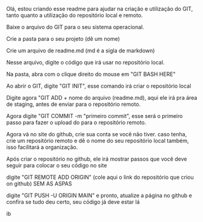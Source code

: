 Olá, estou criando esse readme para ajudar na criação e utilização do GIT, tanto quanto a utilização do repositório local e remoto.

Baixe o arquivo do GIT para o seu sistema operacional.

Crie a pasta para o seu projeto (dê um nome)

Crie um arquivo de readme.md (md é a sigla de markdown)

Nesse arquivo, digite o código que irá usar no repositório local.

Na pasta, abra com o clique direito do mouse em "GIT BASH HERE"

Ao abrir o GIT, digite "GIT INIT", esse comando irá criar o repositório local

Digite agora "GIT ADD + nome do arquivo (readme.md), aqui ele irá pra área de staging, antes de enviar para o repositório remoto.

Agora digite "GIT COMMIT -m "primeiro commit", esse será o primeiro passo para fazer o upload do para o repositório remoto.

Agora vá no site do github, crie sua conta se você não tiver. caso tenha, crie um repositório remoto e dê o nome do seu repositório local também, isso facilitará a organização.

Após criar o repositório no github, ele irá mostrar passos que você deve seguir para colocar o seu código no site

digite "GIT REMOTE ADD ORIGIN" (cole aqui o link do repositório que criou on github) SEM AS ASPAS

digite "GIT PUSH -U ORIGIN MAIN" e pronto, atualize a página no github e confira se tudo deu certo, seu código já deve estar lá



ib
